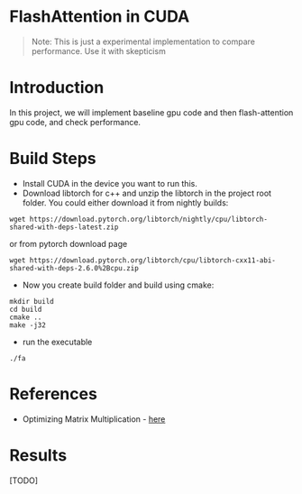 # FlashAttention in CUDA

> Note: This is just a experimental implementation to compare performance.
> Use it with skepticism

# Introduction
In this project, we will implement baseline gpu code and then flash-attention gpu code, and check performance.

# Build Steps
- Install CUDA in the device you want to run this.
- Download libtorch for c++ and unzip the libtorch in the project root folder. You could
either download it from nightly builds:
```console
wget https://download.pytorch.org/libtorch/nightly/cpu/libtorch-shared-with-deps-latest.zip
```
or from pytorch download page
```console
wget https://download.pytorch.org/libtorch/cpu/libtorch-cxx11-abi-shared-with-deps-2.6.0%2Bcpu.zip
```
- Now you create build folder and build using cmake:
```console
mkdir build
cd build
cmake ..
make -j32
```
- run the executable
```console
./fa
```

# References
- Optimizing Matrix Multiplication - [here](https://siboehm.com/articles/22/CUDA-MMM)

# Results
[TODO]
